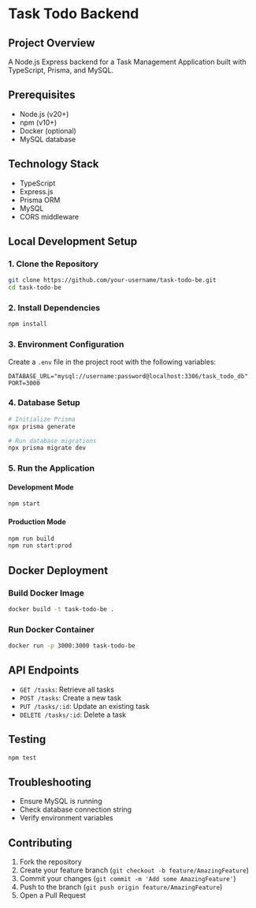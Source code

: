 # Task Todo Backend

## Project Overview
A Node.js Express backend for a Task Management Application built with TypeScript, Prisma, and MySQL.

## Prerequisites
- Node.js (v20+)
- npm (v10+)
- Docker (optional)
- MySQL database

## Technology Stack
- TypeScript
- Express.js
- Prisma ORM
- MySQL
- CORS middleware

## Local Development Setup

### 1. Clone the Repository
```bash
git clone https://github.com/your-username/task-todo-be.git
cd task-todo-be
```

### 2. Install Dependencies
```bash
npm install
```

### 3. Environment Configuration
Create a `.env` file in the project root with the following variables:
```env
DATABASE_URL="mysql://username:password@localhost:3306/task_todo_db"
PORT=3000
```

### 4. Database Setup
```bash
# Initialize Prisma
npx prisma generate

# Run database migrations
npx prisma migrate dev
```

### 5. Run the Application

#### Development Mode
```bash
npm start
```

#### Production Mode
```bash
npm run build
npm run start:prod
```

## Docker Deployment

### Build Docker Image
```bash
docker build -t task-todo-be .
```

### Run Docker Container
```bash
docker run -p 3000:3000 task-todo-be
```

## API Endpoints
- `GET /tasks`: Retrieve all tasks
- `POST /tasks`: Create a new task
- `PUT /tasks/:id`: Update an existing task
- `DELETE /tasks/:id`: Delete a task

## Testing
```bash
npm test
```

## Troubleshooting
- Ensure MySQL is running
- Check database connection string
- Verify environment variables

## Contributing
1. Fork the repository
2. Create your feature branch (`git checkout -b feature/AmazingFeature`)
3. Commit your changes (`git commit -m 'Add some AmazingFeature'`)
4. Push to the branch (`git push origin feature/AmazingFeature`)
5. Open a Pull Request

